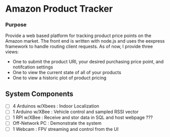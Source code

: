 # Amazon Product Tracker

### Purpose
Provide a web based platform for tracking product price points on the Amazon market. The front end is written with node.js and uses the eexpress framework to handle routing client requests. As of now, I provide three views: 
- One to submit the product URl, your desired purchasing price point, and notifcation settings
- One to view the current state of all of your products
- One to view a historic plot of product pricing

## System Components
- [ ] 4 Arduinos w/Xbees  : Indoor Localization 
- [ ] 1 Arduino w/XBee    : Vehicle control and sampled RSSI vector
- [ ] 1 RPI w/XBee        : Receive and stor data in SQL and host webpage ???
- [ ] Off-Network PC      : Demonstrate the system
- [ ] 1 Webcam            : FPV streaming and control from the UI
